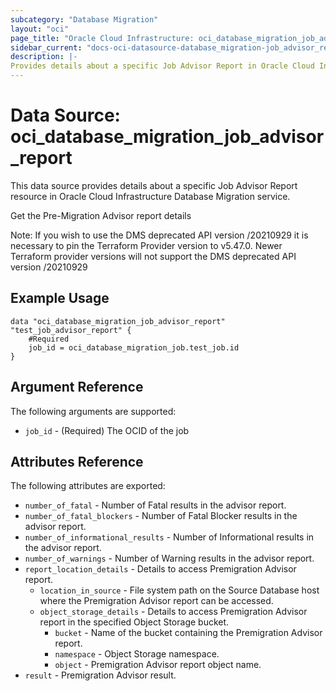 ```yaml
---
subcategory: "Database Migration"
layout: "oci"
page_title: "Oracle Cloud Infrastructure: oci_database_migration_job_advisor_report"
sidebar_current: "docs-oci-datasource-database_migration-job_advisor_report"
description: |-
Provides details about a specific Job Advisor Report in Oracle Cloud Infrastructure Database Migration service
---
```


# Data Source: oci_database_migration_job_advisor_report
This data source provides details about a specific Job Advisor Report resource in Oracle Cloud Infrastructure Database Migration service.

Get the Pre-Migration Advisor report details

Note: If you wish to use the DMS deprecated API version /20210929 it is necessary to pin the Terraform Provider version to v5.47.0. Newer Terraform provider versions will not support the DMS deprecated API version /20210929


## Example Usage

```hcl
data "oci_database_migration_job_advisor_report" "test_job_advisor_report" {
	#Required
	job_id = oci_database_migration_job.test_job.id
}
```

## Argument Reference

The following arguments are supported:

* `job_id` - (Required) The OCID of the job


## Attributes Reference

The following attributes are exported:

* `number_of_fatal` - Number of Fatal results in the advisor report.
* `number_of_fatal_blockers` - Number of Fatal Blocker results in the advisor report.
* `number_of_informational_results` - Number of Informational results in the advisor report.
* `number_of_warnings` - Number of Warning results in the advisor report.
* `report_location_details` - Details to access Premigration Advisor report.
	* `location_in_source` - File system path on the Source Database host where the Premigration Advisor report can be accessed.
	* `object_storage_details` - Details to access Premigration Advisor report in the specified Object Storage bucket.
		* `bucket` - Name of the bucket containing the Premigration Advisor report.
		* `namespace` - Object Storage namespace.
		* `object` - Premigration Advisor report object name.
* `result` - Premigration Advisor result. 
